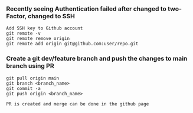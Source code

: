 ### Recently seeing Authentication failed after changed to two-Factor, changed to SSH

```
Add SSH key to Github account
git remote -v 
git remote remove origin 
git remote add origin git@github.com:user/repo.git 
```

### Create a git dev/feature branch and push the changes to main branch using PR

```
git pull origin main
git branch <branch_name>
git commit -a
git push origin <branch_name>
```

```
PR is created and merge can be done in the github page
```
